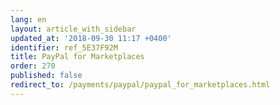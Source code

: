 ```yaml
---
lang: en
layout: article_with_sidebar
updated_at: '2018-09-30 11:17 +0400'
identifier: ref_5E37F92M
title: PayPal for Marketplaces
order: 270
published: false
redirect_to: /payments/paypal/paypal_for_marketplaces.html
---
```


